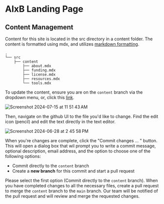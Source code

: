 # AIxB Landing Page

## Content Management

Content for this site is located in the src directory in a content folder. The content is formatted using mdx, and utilizes [markdown formatting](https://www.markdownguide.org/basic-syntax/). 

```plaintext
.
└── src
    ├── content
        ├── about.mdx
        ├── funding.mdx
        ├── license.mdx
        ├── resources.mdx
        └── tools.mdx
```

To update the content, ensure you are on the `content` branch via the dropdown menu, or, click this [link]([https://github.com/RENCI/aixb-landing-page/tree/content](https://github.com/RENCI/aixb-landing-page/tree/content/src)).

![Screenshot 2024-07-15 at 11 51 43 AM](https://github.com/user-attachments/assets/7080604f-673a-4f5a-a5e0-db6815079d45)

Then, navigate on the github UI to the file you'd like to change. Find the edit icon (pencil) and edit the text directly in the text editor. 

![Screenshot 2024-06-28 at 2 45 58 PM](https://github.com/user-attachments/assets/0a0e8dce-c448-4f16-a1a3-1d0675341f9b)

When you're changes are complete, click the "Commit changes ... " button. This will open a dialog box that wil prompt you to write a commit message, optional description, email address, and the option to choose one of the following options:

 - Commit directly to the `content` branch
 - Create a **new branch** for this commit and start a pull request

Please select the first option (Commit directly to the `content` branch). When you have completed changes to all the necessary files, create a pull request to merge the `content` branch to the `main` branch. Our team will be notified of the pull request and will review and merge the requested changes.
